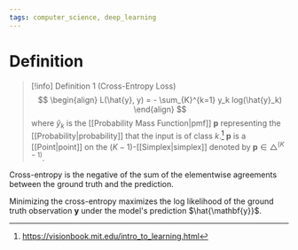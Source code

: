 ```yaml
---
tags: computer_science, deep_learning
---
```


# Definition

> [!info] Definition 1 (Cross-Entropy Loss)
> $$
> \begin{align}
> L(\hat{y}, y) = - \sum_{K}^{k=1} y_k log(\hat{y}_k)
> \end{align}
> $$
> where $\hat{y}_k$ is the [[Probability Mass Function|pmf]] $\mathbf{p}$ representing the [[Probability|probability]] that the input is of class $k$.[^1] $\mathbf{p}$ is a [[Point|point]] on the $(K - 1)$-[[Simplex|simplex]] denoted by $\mathbf{p} \in \triangle^{(K - 1)}$.

Cross-entropy is the negative of the sum of the elementwise agreements between the ground truth and the prediction.

Minimizing the cross-entropy maximizes the log likelihood of the ground truth observation $\mathbf{y}$ under the model's prediction $\hat{\mathbf{y}}$.

[^1]: https://visionbook.mit.edu/intro_to_learning.html